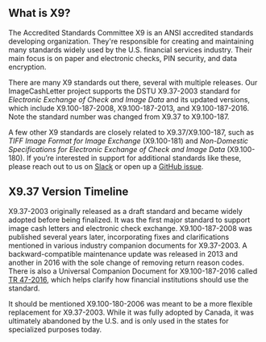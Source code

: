 ## What is X9?

The Accredited Standards Committee X9 is an ANSI accredited standards developing organization. They're responsible for creating and maintaining many standards widely used by the U.S. financial services industry. Their main focus is on paper and electronic checks, PIN security, and data encryption.

There are many X9 standards out there, several with multiple releases. Our ImageCashLetter project supports the DSTU X9.37-2003 standard for *Electronic Exchange of Check and Image Data* and its updated versions, which include X9.100-187-2008, X9.100-187-2013, and X9.100-187-2016. Note the standard number was changed from X9.37 to X9.100-187.

A few other X9 standards are closely related to X9.37/X9.100-187, such as *TIFF Image Format for Image Exchange* (X9.100-181) and *Non-Domestic Specifications for Electronic Exchange of Check and Image Data* (X9.100-180). If you’re interested in support for additional standards like these, please reach out to us on [Slack](https://slack.moov.io/) or open up a [GitHub issue](https://github.com/moov-io/imagecashletter/issues/new).

## X9.37 Version Timeline

X9.37-2003 originally released as a draft standard and became widely adopted before being finalized. It was the first major standard to support image cash letters and electronic check exchange. X9.100-187-2008 was published several years later, incorporating fixes and clarifications mentioned in various industry companion documents for X9.37-2003. A backward-compatible maintenance update was released in 2013 and another in 2016 with the sole change of removing return reason codes. There is also a Universal Companion Document for X9.100-187-2016 called [TR 47-2016](https://x9.org/wp-content/uploads/2016/11/ASC-X9-TR-47-2016.pdf), which helps clarify how financial institutions should use the standard.

It should be mentioned X9.100-180-2006 was meant to be a more flexible replacement for X9.37-2003. While it was fully adopted by Canada, it was ultimately abandoned by the U.S. and is only used in the states for specialized purposes today.